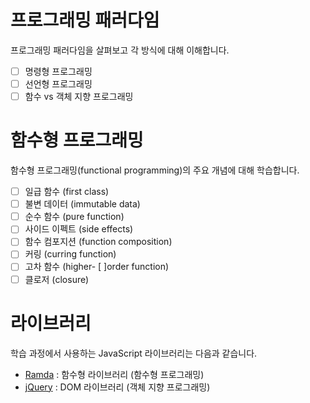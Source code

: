 # 프로그래밍 패러다임

프로그래밍 패러다임을 살펴보고 각 방식에 대해 이해합니다.

- [ ] 명령형 프로그래밍
- [ ] 선언형 프로그래밍
- [ ] 함수 vs 객체 지향 프로그래밍

# 함수형 프로그래밍

함수형 프로그래밍(functional programming)의 주요 개념에 대해 학습합니다.

- [ ] 일급 함수 (first class)
- [ ] 불변 데이터 (immutable data)
- [ ] 순수 함수 (pure function)
- [ ] 사이드 이펙트 (side effects)
- [ ] 함수 컴포지션 (function composition)
- [ ] 커링 (curring function)
- [ ] 고차 함수 (higher- [ ]order function)
- [ ] 클로저 (closure)

# 라이브러리

학습 과정에서 사용하는 JavaScript 라이브러리는 다음과 같습니다.

- [Ramda](https://ramdajs.com) : 함수형 라이브러리 (함수형 프로그래밍)
- [jQuery](https://jquery.com) : DOM 라이브러리 (객체 지향 프로그래밍)

